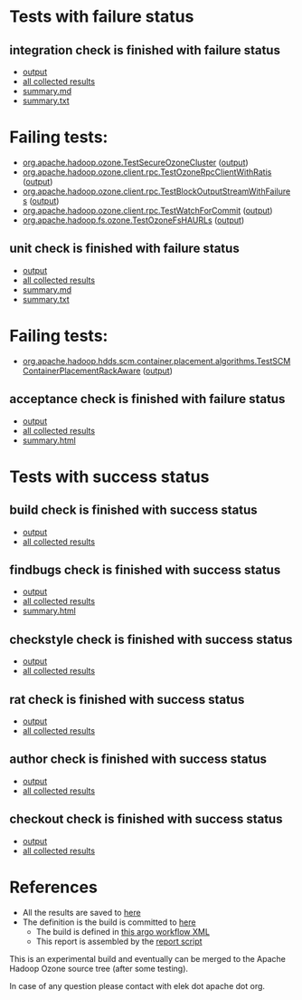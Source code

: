 # Tests with failure status

## integration check is finished with failure status

   * [output](https://raw.githubusercontent.com/elek/ozone-ci-q4/master/trunk/trunk-nightly-20191004-lpvmn/integration/output.log)
   * [all collected results](https://github.com/elek/ozone-ci-q4/tree/master/trunk/trunk-nightly-20191004-lpvmn/integration)
   * [summary.md](https://github.com/elek/ozone-ci-q4/tree/master/trunk/trunk-nightly-20191004-lpvmn/integration/summary.md)
   * [summary.txt](https://github.com/elek/ozone-ci-q4/tree/master/trunk/trunk-nightly-20191004-lpvmn/integration/summary.txt)

# Failing tests: 

 * [org.apache.hadoop.ozone.TestSecureOzoneCluster](hadoop-ozone/integration-test/org.apache.hadoop.ozone.TestSecureOzoneCluster.txt) ([output](hadoop-ozone/integration-test/org.apache.hadoop.ozone.TestSecureOzoneCluster-output.txt))
 * [org.apache.hadoop.ozone.client.rpc.TestOzoneRpcClientWithRatis](hadoop-ozone/integration-test/org.apache.hadoop.ozone.client.rpc.TestOzoneRpcClientWithRatis.txt) ([output](hadoop-ozone/integration-test/org.apache.hadoop.ozone.client.rpc.TestOzoneRpcClientWithRatis-output.txt))
 * [org.apache.hadoop.ozone.client.rpc.TestBlockOutputStreamWithFailures](hadoop-ozone/integration-test/org.apache.hadoop.ozone.client.rpc.TestBlockOutputStreamWithFailures.txt) ([output](hadoop-ozone/integration-test/org.apache.hadoop.ozone.client.rpc.TestBlockOutputStreamWithFailures-output.txt))
 * [org.apache.hadoop.ozone.client.rpc.TestWatchForCommit](hadoop-ozone/integration-test/org.apache.hadoop.ozone.client.rpc.TestWatchForCommit.txt) ([output](hadoop-ozone/integration-test/org.apache.hadoop.ozone.client.rpc.TestWatchForCommit-output.txt))
 * [org.apache.hadoop.fs.ozone.TestOzoneFsHAURLs](hadoop-ozone/ozonefs/org.apache.hadoop.fs.ozone.TestOzoneFsHAURLs.txt) ([output](hadoop-ozone/ozonefs/org.apache.hadoop.fs.ozone.TestOzoneFsHAURLs-output.txt))

## unit check is finished with failure status

   * [output](https://raw.githubusercontent.com/elek/ozone-ci-q4/master/trunk/trunk-nightly-20191004-lpvmn/unit/output.log)
   * [all collected results](https://github.com/elek/ozone-ci-q4/tree/master/trunk/trunk-nightly-20191004-lpvmn/unit)
   * [summary.md](https://github.com/elek/ozone-ci-q4/tree/master/trunk/trunk-nightly-20191004-lpvmn/unit/summary.md)
   * [summary.txt](https://github.com/elek/ozone-ci-q4/tree/master/trunk/trunk-nightly-20191004-lpvmn/unit/summary.txt)

# Failing tests: 

 * [org.apache.hadoop.hdds.scm.container.placement.algorithms.TestSCMContainerPlacementRackAware](hadoop-hdds/server-scm/org.apache.hadoop.hdds.scm.container.placement.algorithms.TestSCMContainerPlacementRackAware.txt) ([output](hadoop-hdds/server-scm/org.apache.hadoop.hdds.scm.container.placement.algorithms.TestSCMContainerPlacementRackAware-output.txt))

## acceptance check is finished with failure status

   * [output](https://raw.githubusercontent.com/elek/ozone-ci-q4/master/trunk/trunk-nightly-20191004-lpvmn/acceptance/output.log)
   * [all collected results](https://github.com/elek/ozone-ci-q4/tree/master/trunk/trunk-nightly-20191004-lpvmn/acceptance)
   * [summary.html](https://elek.github.io/ozone-ci-q4/trunk/trunk-nightly-20191004-lpvmn/acceptance/summary.html)



# Tests with success status

## build check is finished with success status

   * [output](https://raw.githubusercontent.com/elek/ozone-ci-q4/master/trunk/trunk-nightly-20191004-lpvmn/build/output.log)
   * [all collected results](https://github.com/elek/ozone-ci-q4/tree/master/trunk/trunk-nightly-20191004-lpvmn/build)


## findbugs check is finished with success status

   * [output](https://raw.githubusercontent.com/elek/ozone-ci-q4/master/trunk/trunk-nightly-20191004-lpvmn/findbugs/output.log)
   * [all collected results](https://github.com/elek/ozone-ci-q4/tree/master/trunk/trunk-nightly-20191004-lpvmn/findbugs)
   * [summary.html](https://elek.github.io/ozone-ci-q4/trunk/trunk-nightly-20191004-lpvmn/findbugs/summary.html)


## checkstyle check is finished with success status

   * [output](https://raw.githubusercontent.com/elek/ozone-ci-q4/master/trunk/trunk-nightly-20191004-lpvmn/checkstyle/output.log)
   * [all collected results](https://github.com/elek/ozone-ci-q4/tree/master/trunk/trunk-nightly-20191004-lpvmn/checkstyle)


## rat check is finished with success status

   * [output](https://raw.githubusercontent.com/elek/ozone-ci-q4/master/trunk/trunk-nightly-20191004-lpvmn/rat/output.log)
   * [all collected results](https://github.com/elek/ozone-ci-q4/tree/master/trunk/trunk-nightly-20191004-lpvmn/rat)


## author check is finished with success status

   * [output](https://raw.githubusercontent.com/elek/ozone-ci-q4/master/trunk/trunk-nightly-20191004-lpvmn/author/output.log)
   * [all collected results](https://github.com/elek/ozone-ci-q4/tree/master/trunk/trunk-nightly-20191004-lpvmn/author)


## checkout check is finished with success status

   * [output](https://raw.githubusercontent.com/elek/ozone-ci-q4/master/trunk/trunk-nightly-20191004-lpvmn/checkout/output.log)
   * [all collected results](https://github.com/elek/ozone-ci-q4/tree/master/trunk/trunk-nightly-20191004-lpvmn/checkout)




# References

 * All the results are saved to [here](https://github.com/elek/ozone-ci-q4/tree/master/trunk/trunk-nightly-20191004-lpvmn/)
 * The definition is the build is committed to [here](https://github.com/elek/argo-ozone)
    * The build is defined in [this argo workflow XML](https://github.com/elek/argo-ozone/blob/master/ozone-build.yaml)
    * This report is assembled by the [report script](https://github.com/elek/argo-ozone/blob/master/scripts/report.sh)

This is an experimental build and eventually can be merged to the Apache Hadoop Ozone source tree (after some testing).

In case of any question please contact with elek dot apache dot org.
